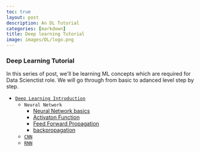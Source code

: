 ```yaml
---
toc: true
layout: post
description: An DL Tutorial
categories: [markdown]
title: Deep learning Tutorial
image: images/DL/logo.png
---
```


### Deep Learning Tutorial

In this series of post, we'll be learning ML concepts which are required for Data Scienctist role.
We will go through from basic to adanced level step by step. 

- [`Deep Learning Introduction`](https://github.com/fastai/fastpages)
	- `Neural Network`
		- [Neural Network basics](https://github.com/smsrikanthreddy/deep_learning/blob/main/Understanding_Artificial_Neural_Networks(ANN).ipynb)
		- [Activaton Function](https://github.com/smsrikanthreddy/deep_learning/blob/main/Activation_Functions.ipynb)
		- [Feed Forward Propagation](https://github.com/smsrikanthreddy/deep_learning/blob/main/NN_Feedforward.ipynb)
		- [backpropagation](https://github.com/smsrikanthreddy/deep_learning/blob/main/NN_backpropagation.ipynb)
	- [`CNN`]()
	- [`RNN`]()